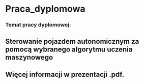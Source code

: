 # Praca_dyplomowa
### Temat pracy dyplomowej:
## Sterowanie pojazdem autonomicznym za pomocą wybranego algorytmu uczenia maszynowego
## Więcej informacji w prezentacji .pdf.
